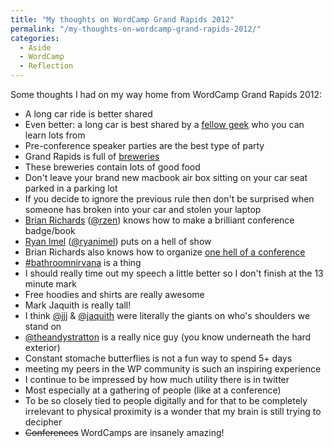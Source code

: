 ```yaml
---
title: "My thoughts on WordCamp Grand Rapids 2012"
permalink: "/my-thoughts-on-wordcamp-grand-rapids-2012/"
categories:
  - Aside
  - WordCamp
  - Reflection
---
```


Some thoughts I had on my way home from WordCamp Grand Rapids 2012:

<ul>
	<li>A long car ride is better shared</li>
	<li>Even better: a long car is best shared by a <a title="Brad Parbs, Internet Rockstar" href="http://bradparbs.com">fellow geek</a> who you can learn lots from</li>
	<li>Pre-conference speaker parties are the best type of party</li>
	<li>Grand Rapids is full of <a title="Grand Rapids, Brewery Town" href="https://maps.google.com/maps?q=brewery&amp;hl=en&amp;sll=42.96336,-85.668086&amp;sspn=0.311537,0.541077&amp;t=m&amp;z=11">breweries</a></li>
	<li>These breweries contain lots of good food</li>
	<li>Don't leave your brand new macbook air box sitting on your car seat parked in a parking lot</li>
	<li>If you decide to ignore the previous rule then don't be surprised when someone has broken into your car and stolen your laptop</li>
	<li><a title="Brian Richards, Startbox founder" href="http://rzen.net/">Brian Richards</a> (<a title="@rzen" href="https://twitter.com/rzen">@rzen</a>) knows how to make a brilliant conference badge/book</li>
	<li><a title="Ryan Imel, wpcandy" href="http://ryanimel.com/">Ryan Imel</a> (<a title="@ryanimel" href="http://twitter.com/ryanimel">@ryanimel</a>) puts on a hell of show</li>
	<li>Brian Richards also knows how to organize <a title="Grand Rapids WordCamp 2012" href="http://2012.grandrapids.wordcamp.org/">one hell of a conference</a></li>
	<li><a href="https://twitter.com/#!/search/?q=%23bathroomnirvana&amp;src=hash">#bathroomnirvana</a> is a thing</li>
	<li>I should really time out my speech a little better so I don't finish at the 13 minute mark</li>
	<li>Free hoodies and shirts are really awesome</li>
	<li>Mark Jaquith is really tall!</li>
	<li>I think <a title="John James Jacoby, BuddyPress Lead" href="https://twitter.com/jjj">@jjj</a> &amp; <a title="Mark Jaquith, core WordPress developer" href="https://twitter.com/markjaquith">@jaquith</a> were literally the giants on who's shoulders we stand on</li>
	<li><a title="Andy Stratton, teddy bear" href="https://twitter.com/theandystratton">@theandystratton</a> is a really nice guy (you know underneath the hard exterior)</li>
	<li>Constant stomache butterflies is not a fun way to spend 5+ days</li>
	<li>meeting my peers in the WP community is such an inspiring experience</li>
	<li>I continue to be impressed by how much utility there is in twitter</li>
	<li>Most especially at a gathering of people (like at a conference)</li>
	<li>To be so closely tied to people digitally and for that to be completely irrelevant to physical proximity is a wonder that my brain is still trying to decipher</li>
	<li><del>Conferences</del> WordCamps are insanely amazing!</li>
</ul>